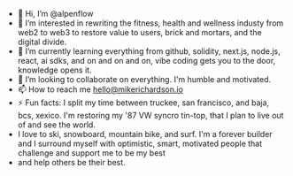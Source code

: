 - 👋 Hi, I’m @alpenflow
- 👀 I’m interested in rewriting the fitness, health and wellness industy from web2 to web3 to restore value to users, brick and mortars, and the digital divide.
- 🌱 I’m currently learning everything from github, solidity, next.js, node.js, react, ai sdks, and on and on and on, vibe coding gets you to the door, knowledge opens it.
- 💞️ I’m looking to collaborate on everything. I'm humble and motivated.
- 📫 How to reach me hello@mikerichardson.io
- ⚡ Fun facts: I split my time between truckee, san francisco, and baja, bcs, xexico. I'm restoring my '87 VW syncro tin-top, that I plan to live out of and see the world.
- I love to ski, snowboard, mountain bike, and surf. I'm a forever builder and I surround myself with optimistic, smart, motivated people that challenge and support me to be my best
- and help others be their best.

<!---
alpenflow/alpenflow is a ✨ special ✨ repository because its `README.md` (this file) appears on your GitHub profile.
You can click the Preview link to take a look at your changes.
--->
